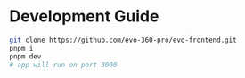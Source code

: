# Development Guide

```bash
git clone https://github.com/evo-360-pro/evo-frontend.git
pnpm i
pnpm dev
# app will run on port 3000
```
